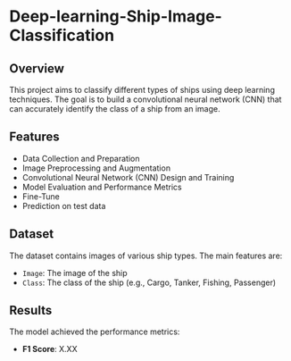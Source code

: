 # Deep-learning-Ship-Image-Classification

## Overview
This project aims to classify different types of ships using deep learning techniques. The goal is to build a convolutional neural network (CNN) that can accurately identify the class of a ship from an image.

## Features
- Data Collection and Preparation
- Image Preprocessing and Augmentation
- Convolutional Neural Network (CNN) Design and Training
- Model Evaluation and Performance Metrics
- Fine-Tune
- Prediction on test data

## Dataset
The dataset contains images of various ship types. The main features are:
- `Image`: The image of the ship
- `Class`: The class of the ship (e.g., Cargo, Tanker, Fishing, Passenger)

  
## Results
The model achieved the performance metrics:
- **F1 Score**: X.XX
